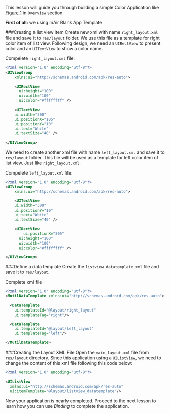 This lesson will guide you through building a simple Color Application like [Figure 1]() in `Overview` section.

__First of all:__ we using InAir Blank App Template

###Creating a list view item
Create new xml with name `right_layout.xml` file and save it to `res/layout` folder. We use this file as a template for right color item of list view. Following design, we need an `UIRectView` to present color and an `UITextView` to show a color name.

Compelete `right_layout.xml` file:
```xml
<?xml version="1.0" encoding="utf-8"?>
<UIViewGroup
	xmlns:ui="http://schemas.android.com/apk/res-auto">
	
	<UIRectView
	  ui:height="100"
	  ui:width="100"
	  ui:color="#ffffffff" />

	<UITextView
    ui:width="300"
    ui:positionX="105"
    ui:positionY="10"
    ui:text="White"
    ui:textSize="40" />

</UIViewGroup>
```

We need to create another xml file with name `left_layout.xml` and save it to `res/layout` folder. This file will be used as a template for left color item of list view. Just like `right_layout.xml`.

Compelete `left_layout.xml` file:
```xml
<?xml version="1.0" encoding="utf-8"?>
<UIViewGroup
	xmlns:ui="http://schemas.android.com/apk/res-auto">

	<UITextView
    ui:width="300"
    ui:positionY="10"
    ui:text="White"
    ui:textSize="40" />
	
	<UIRectView
		ui:positionX="305"
	  ui:height="100"
	  ui:width="100"
	  ui:color="#ffffffff" />

</UIViewGroup>
```

###Define a data template
Create the `listview_datatemplate.xml` file and save it to `res/layout`.

Complete xml file
```xml
<?xml version="1.0" encoding="utf-8"?>
<MutilDataTemplate xmlns:ui="http://schemas.android.com/apk/res-auto">
    
  <DataTemplate
    ui:templateId="@layout/right_layout"
    ui:templateTag="right"/>

  <DataTemplate
    ui:templateId="@layout/left_layout"
    ui:templateTag="left"/>

</MutilDataTemplate>
```

###Creating the Layout XML File
Open the `main_layout.xml` file from `res/layout` directory. Since this application using a `UIListView`, we need to change the content of this xml file following this code below:

```xml
<?xml version="1.0" encoding="utf-8"?>

<UIListView
  xmlns:ui="http://schemas.android.com/apk/res-auto"
  ui:itemTemplate="@layout/listview_datatemplate"/>

```

Now your application is nearly completed. Proceed to the next lesson to learn how you can use *Binding* to complete the application.